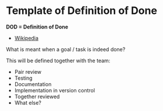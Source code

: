 # Template of Definition of Done

**DOD = Definition of Done** 

* [Wikipedia](https://en.wikipedia.org/wiki/Scrum_(software_development)#Definition_of_done_(DoD))


What is meant when a goal / task is indeed done?

This will be defined together with the team:

* Pair review
* Testing
* Documentation
* Implementation in version control
* Together reviewed
* What else?
